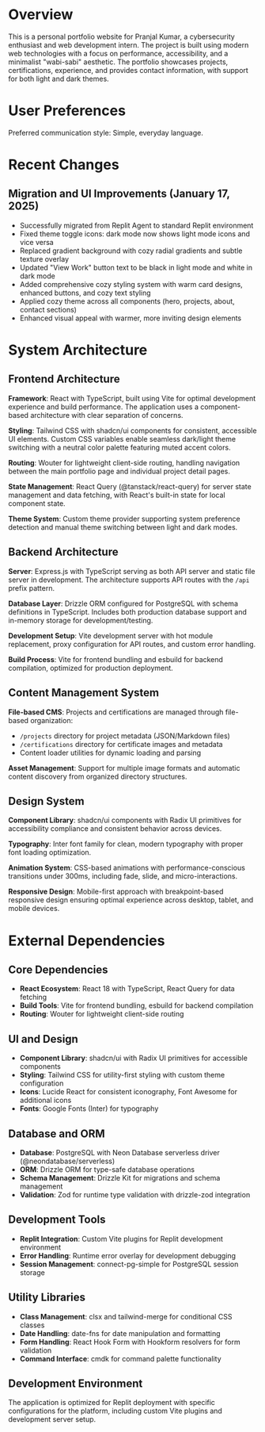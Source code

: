 # Overview

This is a personal portfolio website for Pranjal Kumar, a cybersecurity enthusiast and web development intern. The project is built using modern web technologies with a focus on performance, accessibility, and a minimalist "wabi-sabi" aesthetic. The portfolio showcases projects, certifications, experience, and provides contact information, with support for both light and dark themes.

# User Preferences

Preferred communication style: Simple, everyday language.

# Recent Changes

## Migration and UI Improvements (January 17, 2025)
- Successfully migrated from Replit Agent to standard Replit environment
- Fixed theme toggle icons: dark mode now shows light mode icons and vice versa
- Replaced gradient background with cozy radial gradients and subtle texture overlay
- Updated "View Work" button text to be black in light mode and white in dark mode
- Added comprehensive cozy styling system with warm card designs, enhanced buttons, and cozy text styling
- Applied cozy theme across all components (hero, projects, about, contact sections)
- Enhanced visual appeal with warmer, more inviting design elements

# System Architecture

## Frontend Architecture

**Framework**: React with TypeScript, built using Vite for optimal development experience and build performance. The application uses a component-based architecture with clear separation of concerns.

**Styling**: Tailwind CSS with shadcn/ui components for consistent, accessible UI elements. Custom CSS variables enable seamless dark/light theme switching with a neutral color palette featuring muted accent colors.

**Routing**: Wouter for lightweight client-side routing, handling navigation between the main portfolio page and individual project detail pages.

**State Management**: React Query (@tanstack/react-query) for server state management and data fetching, with React's built-in state for local component state.

**Theme System**: Custom theme provider supporting system preference detection and manual theme switching between light and dark modes.

## Backend Architecture

**Server**: Express.js with TypeScript serving as both API server and static file server in development. The architecture supports API routes with the `/api` prefix pattern.

**Database Layer**: Drizzle ORM configured for PostgreSQL with schema definitions in TypeScript. Includes both production database support and in-memory storage for development/testing.

**Development Setup**: Vite development server with hot module replacement, proxy configuration for API routes, and custom error handling.

**Build Process**: Vite for frontend bundling and esbuild for backend compilation, optimized for production deployment.

## Content Management System

**File-based CMS**: Projects and certifications are managed through file-based organization:
- `/projects` directory for project metadata (JSON/Markdown files)
- `/certifications` directory for certificate images and metadata
- Content loader utilities for dynamic loading and parsing

**Asset Management**: Support for multiple image formats and automatic content discovery from organized directory structures.

## Design System

**Component Library**: shadcn/ui components with Radix UI primitives for accessibility compliance and consistent behavior across devices.

**Typography**: Inter font family for clean, modern typography with proper font loading optimization.

**Animation System**: CSS-based animations with performance-conscious transitions under 300ms, including fade, slide, and micro-interactions.

**Responsive Design**: Mobile-first approach with breakpoint-based responsive design ensuring optimal experience across desktop, tablet, and mobile devices.

# External Dependencies

## Core Dependencies
- **React Ecosystem**: React 18 with TypeScript, React Query for data fetching
- **Build Tools**: Vite for frontend bundling, esbuild for backend compilation
- **Routing**: Wouter for lightweight client-side routing

## UI and Design
- **Component Library**: shadcn/ui with Radix UI primitives for accessible components
- **Styling**: Tailwind CSS for utility-first styling with custom theme configuration
- **Icons**: Lucide React for consistent iconography, Font Awesome for additional icons
- **Fonts**: Google Fonts (Inter) for typography

## Database and ORM
- **Database**: PostgreSQL with Neon Database serverless driver (@neondatabase/serverless)
- **ORM**: Drizzle ORM for type-safe database operations
- **Schema Management**: Drizzle Kit for migrations and schema management
- **Validation**: Zod for runtime type validation with drizzle-zod integration

## Development Tools
- **Replit Integration**: Custom Vite plugins for Replit development environment
- **Error Handling**: Runtime error overlay for development debugging
- **Session Management**: connect-pg-simple for PostgreSQL session storage

## Utility Libraries
- **Class Management**: clsx and tailwind-merge for conditional CSS classes
- **Date Handling**: date-fns for date manipulation and formatting
- **Form Handling**: React Hook Form with Hookform resolvers for form validation
- **Command Interface**: cmdk for command palette functionality

## Development Environment
The application is optimized for Replit deployment with specific configurations for the platform, including custom Vite plugins and development server setup.